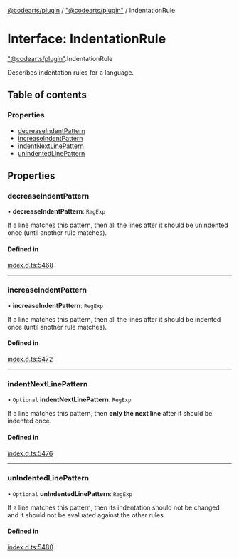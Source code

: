 [@codearts/plugin](../README.md) / ["@codearts/plugin"](../modules/_codearts_plugin_.md) / IndentationRule

# Interface: IndentationRule

["@codearts/plugin"](../modules/_codearts_plugin_.md).IndentationRule

Describes indentation rules for a language.

## Table of contents

### Properties

- [decreaseIndentPattern](codearts_plugin_.IndentationRule.md#decreaseindentpattern)
- [increaseIndentPattern](codearts_plugin_.IndentationRule.md#increaseindentpattern)
- [indentNextLinePattern](codearts_plugin_.IndentationRule.md#indentnextlinepattern)
- [unIndentedLinePattern](codearts_plugin_.IndentationRule.md#unindentedlinepattern)

## Properties

### decreaseIndentPattern

• **decreaseIndentPattern**: `RegExp`

If a line matches this pattern, then all the lines after it should be unindented once (until another rule matches).

#### Defined in

[index.d.ts:5468](https://github.com/huaweicloud/cloudide-plugin-api/blob/4d28848/index.d.ts#L5468)

___

### increaseIndentPattern

• **increaseIndentPattern**: `RegExp`

If a line matches this pattern, then all the lines after it should be indented once (until another rule matches).

#### Defined in

[index.d.ts:5472](https://github.com/huaweicloud/cloudide-plugin-api/blob/4d28848/index.d.ts#L5472)

___

### indentNextLinePattern

• `Optional` **indentNextLinePattern**: `RegExp`

If a line matches this pattern, then **only the next line** after it should be indented once.

#### Defined in

[index.d.ts:5476](https://github.com/huaweicloud/cloudide-plugin-api/blob/4d28848/index.d.ts#L5476)

___

### unIndentedLinePattern

• `Optional` **unIndentedLinePattern**: `RegExp`

If a line matches this pattern, then its indentation should not be changed and it should not be evaluated against the other rules.

#### Defined in

[index.d.ts:5480](https://github.com/huaweicloud/cloudide-plugin-api/blob/4d28848/index.d.ts#L5480)
